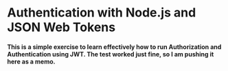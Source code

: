 # Authentication with Node.js and JSON Web Tokens

#### This is a simple exercise to learn effectively how to run Authorization and Authentication using JWT. The test worked just fine, so I am pushing it here as a memo.
